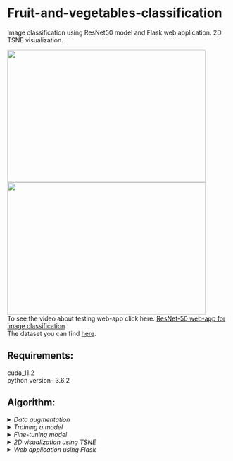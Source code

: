 # Fruit-and-vegetables-classification
Image classification using ResNet50 model and Flask web application. 2D TSNE visualization.

<img src="https://user-images.githubusercontent.com/58363847/167606900-62e6e89d-7261-4ac3-be00-f98c38ea947f.png" width="450" height="300" />
<img src="https://user-images.githubusercontent.com/58363847/167606928-f4433c1b-e08b-45c4-aedd-921be332a43b.png" width="450" height="300" /><br>
To see the video about testing web-app click here:
<a href="https://youtu.be/43Vexiiac5k">ResNet-50 web-app for image classification</a><br>
The dataset you can find <a href="https://www.kaggle.com/datasets/kritikseth/fruit-and-vegetable-image-recognition">here</a>.
<br>

## Requirements:
cuda_11.2 <br>
python version- 3.6.2
<br>
## Algorithm:
<details>
  <summary><em>Data augmentation</em></summary>
  I'm using tf.keras.preprocessing.image.ImageDataGenerator to make augmentation of images(spect ratio resizing, shifting, blurring, flipping)
</details>
<details>
  <summary><em>Training a model</em></summary>
  I'm using tf.keras.applications.resnet50.ResNet50 with input shape of the image (224, 224, 3). Weights from imagenet dataset and max pooling in layers.
  Before fine-tuning accuracy was 0.90023.
  </details>
<details>
  <summary><em>Fine-tuning model</em></summary>
  As a fine-tuning I add this layers:<br>
  <img src="https://user-images.githubusercontent.com/58363847/167637983-ca68e0e2-9837-4196-8a6d-533e91e059c7.png"/><br>
  And the last five layers of the base model were also unfrozen and trained. After fine-tuning accuracy increased to: 0.92514.
  </details>
  <details>
  <summary><em>2D visualization using TSNE</em></summary>
  I use TSNE to depict the distribution of classes.
  <br>
  Result:
  <br>
  <img src="https://user-images.githubusercontent.com/58363847/167635987-450c81f2-b73f-45e1-9191-aedb13af4896.jpg" wight = 300 height =300/><br>
  </details>
  <details>
  <summary><em>Web application using Flask</em></summary>
  You can find video of testing my web application <a href="https://youtu.be/43Vexiiac5k">here</a>. You can use my weights, which you can find in directory saved_model or you can train your model and save weights by running file <a href="https://github.com/EvelinaAlexiutenko/Fruit-and-vegetables-classification/blob/main/Fruits_and_vegetables.ipynb">Fruit-and-vegetables-classification</a><br> 
  </details>
